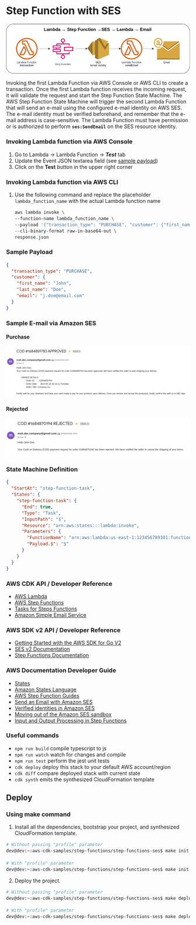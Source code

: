 # Step Function with SES

![step-functions-ses](assets/img/step-functions-ses.png)

Invoking the first Lambda Function via AWS Console or AWS CLI to create a transaction. Once the first Lambda function receives the incoming request, it will validate the request and start the Step Function State Machine. The AWS Step Function State Machine will trigger the second Lambda Function that will send an e-mail using the configured e-mail identity on AWS SES. The e-mail identity must be verified beforehand, and remember that the e-mail address is case-sensitive. The Lambda Function must have permission or is authorized to perform **`ses:SendEmail`** on the SES resource identity.

### Invoking Lambda function via AWS Console
1. Go to Lambda → Lambda Function → ***Test*** tab
2. Update the Event JSON textarea field (see [sample payload](#sample-payload))
3. Click on the **Test** button in the upper right corner

### Invoking Lambda function via AWS CLI
1. Use the following command and replace the placeholder `lambda_function_name` with the actual Lambda function name
    ```bash
    aws lambda invoke \
    --function-name lambda_function_name \
    --payload '{"transaction_type": "PURCHASE", "customer": {"first_name": "John", "last_name": "Doe", "email": "j.doe@email.com"}}' \
    --cli-binary-format raw-in-base64-out \
    response.json
    ```

### Sample Payload
```json
{
  "transaction_type": "PURCHASE",
  "customer": {
    "first_name": "John",
    "last_name": "Doe",
    "email": "j.doe@email.com"
  }
}
```

### Sample E-mail via Amazon SES
#### Purchase
![sample-transaction-purchase](assets/img/sample-transaction-purchase.png)

#### Rejected
![sample-transaction-rejected](assets/img/sample-transaction-rejected.png)

### State Machine Definition
```json
{
  "StartAt": "step-function-task",
  "States": {
    "step-function-task": {
      "End": true,
      "Type": "Task",
      "InputPath": "$",
      "Resource": "arn:aws:states:::lambda:invoke",
      "Parameters": {
        "FunctionName": "arn:aws:lambda:us-east-1:123456789101:function:sendEmail",
        "Payload.$": "$"
      }
    }
  }
}
```

### AWS CDK API / Developer Reference
* [AWS Lambda](https://docs.aws.amazon.com/cdk/api/v2/docs/aws-cdk-lib.aws_lambda-readme.html)
* [AWS Step Functions](https://docs.aws.amazon.com/cdk/api/v2/docs/aws-cdk-lib.aws_stepfunctions-readme.html)
* [Tasks for Steps Functions](https://docs.aws.amazon.com/cdk/api/v2/docs/aws-cdk-lib.aws_stepfunctions_tasks-readme.html)
* [Amazon Simple Email Service](https://docs.aws.amazon.com/cdk/api/v2/docs/aws-cdk-lib.aws_ses-readme.html)

### AWS SDK v2 API / Developer Reference
* [Getting Started with the AWS SDK for Go V2](https://aws.github.io/aws-sdk-go-v2/docs/getting-started/)
* [SES v2 Documentation](https://pkg.go.dev/github.com/aws/aws-sdk-go-v2/service/sesv2)
* [Step Functions Documentation](https://pkg.go.dev/github.com/aws/aws-sdk-go-v2/service/sfn)

### AWS Documentation Developer Guide
* [States](https://docs.aws.amazon.com/step-functions/latest/dg/concepts-states.html)
* [Amazon States Language](https://states-language.net/spec.html)
* [AWS Step Function Guides](https://www.youtube.com/playlist?list=PL9nWRykSBSFgQrO66TmO1vHFP6yuPF5G-)
* [Send an Email with Amazon SES](https://aws.amazon.com/getting-started/hands-on/send-an-email/)
* [Verified identities in Amazon SES](https://docs.aws.amazon.com/ses/latest/dg/verify-addresses-and-domains.html)
* [Moving out of the Amazon SES sandbox](https://docs.aws.amazon.com/ses/latest/dg/request-production-access.html)
* [Input and Output Processing in Step Functions](https://docs.aws.amazon.com/step-functions/latest/dg/concepts-input-output-filtering.html)

### Useful commands

* `npm run build`   compile typescript to js
* `npm run watch`   watch for changes and compile
* `npm run test`    perform the jest unit tests
* `cdk deploy`      deploy this stack to your default AWS account/region
* `cdk diff`        compare deployed stack with current state
* `cdk synth`       emits the synthesized CloudFormation template

## Deploy

### Using make command
1. Install all the dependencies, bootstrap your project, and synthesized CloudFormation template.
  ```bash
  # Without passing "profile" parameter
  dev@dev:~:aws-cdk-samples/step-functions/step-functions-ses$ make init

  # With "profile" parameter
  dev@dev:~:aws-cdk-samples/step-functions/step-functions-ses$ make init profile=[profile_name]
  ```

2. Deploy the project.
  ```bash
  # Without passing "profile" parameter
  dev@dev:~:aws-cdk-samples/step-functions/step-functions-ses$ make deploy

  # With "profile" parameter
  dev@dev:~:aws-cdk-samples/step-functions/step-functions-ses$ make deploy profile=[profile_name]
  ```